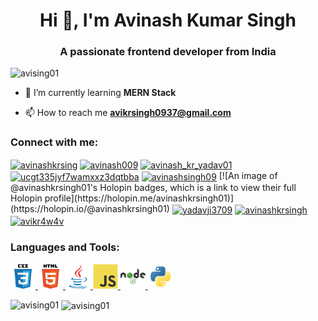 <h1 align="center">Hi 👋, I'm Avinash Kumar Singh</h1>
<h3 align="center">A passionate frontend developer from India</h3>

<p align="left"> <img src="https://komarev.com/ghpvc/?username=avising01&label=Profile%20views&color=0e75b6&style=flat" alt="avising01" /> </p>

- 🌱 I’m currently learning **MERN Stack**

- 📫 How to reach me **avikrsingh0937@gmail.com**

<h3 align="left">Connect with me:</h3>
<p align="left">
<a href="https://twitter.com/avinashkrsing" target="blank"><img align="center" src="https://raw.githubusercontent.com/rahuldkjain/github-profile-readme-generator/master/src/images/icons/Social/twitter.svg" alt="avinashkrsing" height="30" width="40" /></a>
<a href="https://linkedin.com/in/avinash009" target="blank"><img align="center" src="https://raw.githubusercontent.com/rahuldkjain/github-profile-readme-generator/master/src/images/icons/Social/linked-in-alt.svg" alt="avinash009" height="30" width="40" /></a>
<a href="https://instagram.com/avinash_kr_yadav01" target="blank"><img align="center" src="https://raw.githubusercontent.com/rahuldkjain/github-profile-readme-generator/master/src/images/icons/Social/instagram.svg" alt="avinash_kr_yadav01" height="30" width="40" /></a>
<a href="https://www.youtube.com/c/ucgt335jyf7wamxxz3dqtbba" target="blank"><img align="center" src="https://raw.githubusercontent.com/rahuldkjain/github-profile-readme-generator/master/src/images/icons/Social/youtube.svg" alt="ucgt335jyf7wamxxz3dqtbba" height="30" width="40" /></a>
<a href="https://www.codechef.com/users/avinashsingh09" target="blank"><img align="center" src="https://cdn.jsdelivr.net/npm/simple-icons@3.1.0/icons/codechef.svg" alt="avinashsingh09" height="30" width="40" /></a>
  [![An image of @avinashkrsingh01's Holopin badges, which is a link to view their full Holopin profile](https://holopin.me/avinashkrsingh01)](https://holopin.io/@avinashkrsingh01)
<a href="https://codeforces.com/profile/yadavji3709" target="blank"><img align="center" src="https://raw.githubusercontent.com/rahuldkjain/github-profile-readme-generator/master/src/images/icons/Social/codeforces.svg" alt="yadavji3709" height="30" width="40" /></a>
<a href="https://www.leetcode.com/avinashkrsingh" target="blank"><img align="center" src="https://raw.githubusercontent.com/rahuldkjain/github-profile-readme-generator/master/src/images/icons/Social/leet-code.svg" alt="avinashkrsingh" height="30" width="40" /></a>
<a href="https://auth.geeksforgeeks.org/user/avikr4w4v" target="blank"><img align="center" src="https://raw.githubusercontent.com/rahuldkjain/github-profile-readme-generator/master/src/images/icons/Social/geeks-for-geeks.svg" alt="avikr4w4v" height="30" width="40" /></a>
</p>

<h3 align="left">Languages and Tools:</h3>
<p align="left"> <a href="https://www.w3schools.com/css/" target="_blank" rel="noreferrer"> <img src="https://raw.githubusercontent.com/devicons/devicon/master/icons/css3/css3-original-wordmark.svg" alt="css3" width="40" height="40"/> </a> <a href="https://www.w3.org/html/" target="_blank" rel="noreferrer"> <img src="https://raw.githubusercontent.com/devicons/devicon/master/icons/html5/html5-original-wordmark.svg" alt="html5" width="40" height="40"/> </a> <a href="https://www.java.com" target="_blank" rel="noreferrer"> <img src="https://raw.githubusercontent.com/devicons/devicon/master/icons/java/java-original.svg" alt="java" width="40" height="40"/> </a> <a href="https://developer.mozilla.org/en-US/docs/Web/JavaScript" target="_blank" rel="noreferrer"> <img src="https://raw.githubusercontent.com/devicons/devicon/master/icons/javascript/javascript-original.svg" alt="javascript" width="40" height="40"/> </a> <a href="https://nodejs.org" target="_blank" rel="noreferrer"> <img src="https://raw.githubusercontent.com/devicons/devicon/master/icons/nodejs/nodejs-original-wordmark.svg" alt="nodejs" width="40" height="40"/> </a> <a href="https://www.python.org" target="_blank" rel="noreferrer"> <img src="https://raw.githubusercontent.com/devicons/devicon/master/icons/python/python-original.svg" alt="python" width="40" height="40"/> </a> </p>

<p><img align="left" src="https://github-readme-stats.vercel.app/api/top-langs?username=avising01&show_icons=true&locale=en&layout=compact" alt="avising01" /></p>

<p>&nbsp;<img align="center" src="https://github-readme-stats.vercel.app/api?username=avising01&show_icons=true&locale=en" alt="avising01" /></p>

